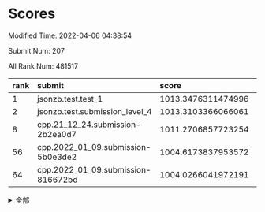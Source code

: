 # Scores

Modified Time: 2022-04-06 04:38:54

Submit Num: 207

All Rank Num: 481517

| rank |               submit               |       score        |       sigma        | pk_num |
| :--- | :--------------------------------- | :----------------- | :----------------- | :----- |
| 1    | jsonzb.test.test_1                 | 1013.3476311474996 | 0.8209680954527303 | 9303   |
| 2    | jsonzb.test.submission_level_4     | 1013.3103366066061 | 0.8324548530907754 | 9302   |
| 8    | cpp.21_12_24.submission-2b2ea0d7   | 1011.2706857723254 | 0.791423672964776  | 9306   |
| 56   | cpp.2022_01_09.submission-5b0e3de2 | 1004.6173837953572 | 0.7059321548314872 | 9301   |
| 64   | cpp.2022_01_09.submission-816672bd | 1004.0266041972191 | 0.7194701330812459 | 9300   |


<details>
<summary>全部</summary>

| rank |                 submit                 |       score        |       sigma        | pk_num |
| :--- | :------------------------------------- | :----------------- | :----------------- | :----- |
| 1    | jsonzb.test.test_1                     | 1013.3476311474996 | 0.8209680954527303 | 9303   |
| 2    | jsonzb.test.submission_level_4         | 1013.3103366066061 | 0.8324548530907754 | 9302   |
| 3    | gobigger.level_3.submission_level_3_41 | 1012.131382952175  | 0.7889754783011302 | 9303   |
| 4    | gobigger.level_3.submission_level_3_47 | 1011.6393311072467 | 0.7554535366924939 | 9305   |
| 5    | gobigger.level_3.submission_level_3_36 | 1011.5282618903061 | 0.7742649227058636 | 9304   |
| 6    | gobigger.level_3.submission_level_3_18 | 1011.3316981291509 | 0.8075898619623331 | 9304   |
| 7    | gobigger.level_3.submission_level_3_45 | 1011.2718151700108 | 0.7829209620975002 | 9305   |
| 8    | cpp.21_12_24.submission-2b2ea0d7       | 1011.2706857723254 | 0.791423672964776  | 9306   |
| 9    | gobigger.level_3.submission_level_3_5  | 1011.2016524527608 | 0.7699705544517156 | 9304   |
| 10   | gobigger.level_3.submission_level_3_20 | 1011.1494914719686 | 0.7959007963193477 | 9305   |
| 11   | gobigger.level_3.submission_level_3_35 | 1011.1407932196322 | 0.7877979568865708 | 9302   |
| 12   | gobigger.level_3.submission_level_3_21 | 1011.106432173984  | 0.7697981124456731 | 9303   |
| 13   | gobigger.level_3.submission_level_3_14 | 1011.0286119002749 | 0.7705499399456701 | 9305   |
| 14   | gobigger.level_3.submission_level_3_49 | 1010.9867817586755 | 0.7769139910997362 | 9303   |
| 15   | gobigger.level_3.submission_level_3_22 | 1010.8617988468162 | 0.7871086142880737 | 9303   |
| 16   | gobigger.level_3.submission_level_3_2  | 1010.8557427930001 | 0.7882664749950758 | 9303   |
| 17   | gobigger.level_3.submission_level_3_13 | 1010.8410782713535 | 0.7831392196689589 | 9305   |
| 18   | gobigger.level_3.submission_level_3_37 | 1010.6368659807971 | 0.7669926356072552 | 9305   |
| 19   | gobigger.level_3.submission_level_3_40 | 1010.5363689073839 | 0.7717972411954603 | 9304   |
| 20   | gobigger.level_3.submission_level_3_12 | 1010.395385479589  | 0.7642491001474342 | 9308   |
| 21   | gobigger.level_3.submission_level_3_16 | 1010.2668820145769 | 0.7598443399655062 | 9302   |
| 22   | gobigger.level_3.submission_level_3_39 | 1010.2562598655858 | 0.7639279954814514 | 9305   |
| 23   | gobigger.level_3.submission_level_3_42 | 1010.2353567118715 | 0.7544572760040984 | 9302   |
| 24   | gobigger.level_3.submission_level_3_1  | 1010.1998781127287 | 0.7439013455979372 | 9306   |
| 25   | gobigger.level_3.submission_level_3_28 | 1010.1846825873847 | 0.7591652460370609 | 9306   |
| 26   | gobigger.level_3.submission_level_3_25 | 1010.1797726695278 | 0.7662911238316545 | 9304   |
| 27   | gobigger.level_3.submission_level_3_17 | 1010.1446873029931 | 0.7576410729076731 | 9309   |
| 28   | gobigger.level_3.submission_level_3_48 | 1010.0553862536511 | 0.7575494814584632 | 9308   |
| 29   | gobigger.level_3.submission_level_3_43 | 1009.9250164367127 | 0.7461625357753132 | 9304   |
| 30   | gobigger.level_3.submission_level_3_19 | 1009.8966505213436 | 0.7564844939163587 | 9307   |
| 31   | gobigger.level_3.submission_level_3_46 | 1009.7674879294427 | 0.7450612878878724 | 9305   |
| 32   | gobigger.level_3.submission_level_3_11 | 1009.6790581280868 | 0.7430675510374906 | 9306   |
| 33   | gobigger.level_3.submission_level_3_44 | 1009.6752692800351 | 0.7604616412101595 | 9303   |
| 34   | gobigger.level_3.submission_level_3_3  | 1009.6436757024218 | 0.7632317474026905 | 9303   |
| 35   | gobigger.level_3.submission_level_3_27 | 1009.5921227145424 | 0.7521912207353308 | 9305   |
| 36   | gobigger.level_3.submission_level_3_31 | 1009.5722346256157 | 0.7505804951474158 | 9308   |
| 37   | gobigger.level_3.submission_level_3_10 | 1009.5403101101069 | 0.7375217846499516 | 9306   |
| 38   | gobigger.level_3.submission_level_3_9  | 1009.5375726623568 | 0.7428886968532113 | 9304   |
| 39   | gobigger.level_3.submission_level_3_32 | 1009.4945432270223 | 0.76175291071819   | 9304   |
| 40   | gobigger.level_3.submission_level_3_34 | 1009.4455577155932 | 0.7482376831042552 | 9303   |
| 41   | gobigger.level_3.submission_level_3_30 | 1009.3698930524555 | 0.7479016262714012 | 9298   |
| 42   | gobigger.level_3.submission_level_3_4  | 1009.3309317440385 | 0.756830238978648  | 9303   |
| 43   | gobigger.level_3.submission_level_3_26 | 1009.1579000171099 | 0.7591081067213338 | 9301   |
| 44   | gobigger.level_3.submission_level_3_24 | 1009.1015981702596 | 0.7637907738609643 | 9306   |
| 45   | gobigger.level_3.submission_level_3_23 | 1009.0915060023519 | 0.7585151835501086 | 9302   |
| 46   | gobigger.level_3.submission_level_3_7  | 1008.9883252973086 | 0.7441853896265963 | 9303   |
| 47   | gobigger.level_3.submission_level_3_29 | 1008.9483083472588 | 0.7632374438705657 | 9304   |
| 48   | gobigger.level_3.submission_level_3_38 | 1008.8076442503948 | 0.7563345980083674 | 9305   |
| 49   | gobigger.level_3.submission_level_3_0  | 1008.6615660445797 | 0.7381258769153928 | 9305   |
| 50   | gobigger.level_3.submission_level_3_8  | 1008.4312578058745 | 0.7514273409143138 | 9304   |
| 51   | gobigger.level_3.submission_level_3_15 | 1008.3926140192503 | 0.7238229148211536 | 9305   |
| 52   | gobigger.level_3.submission_level_3_6  | 1008.0074077478697 | 0.7668703492227609 | 9308   |
| 53   | gobigger.level_3.submission_level_3_33 | 1007.9988194703739 | 0.7398949950757541 | 9300   |
| 54   | gobigger.level_1.submission_level_1_2  | 1005.7056023991728 | 0.713078915331031  | 9301   |
| 55   | gobigger.level_1.submission_level_1_34 | 1004.9351510097555 | 0.7203215886740535 | 9305   |
| 56   | cpp.2022_01_09.submission-5b0e3de2     | 1004.6173837953572 | 0.7059321548314872 | 9301   |
| 57   | gobigger.level_1.submission_level_1_26 | 1004.610658433713  | 0.7134226903183806 | 9308   |
| 58   | gobigger.level_1.submission_level_1_35 | 1004.4866139317644 | 0.7244330965696478 | 9301   |
| 59   | gobigger.level_1.submission_level_1_45 | 1004.4558901626605 | 0.7141406289311212 | 9303   |
| 60   | gobigger.level_1.submission_level_1_43 | 1004.3579614688219 | 0.7144917658717254 | 9300   |
| 61   | gobigger.level_1.submission_level_1_19 | 1004.1526959342312 | 0.7164449716452844 | 9303   |
| 62   | gobigger.level_1.submission_level_1_39 | 1004.0707101742283 | 0.7072848858929703 | 9303   |
| 63   | gobigger.level_1.submission_level_1_49 | 1004.065804844732  | 0.7149639208213648 | 9305   |
| 64   | cpp.2022_01_09.submission-816672bd     | 1004.0266041972191 | 0.7194701330812459 | 9300   |
| 65   | gobigger.level_1.submission_level_1_20 | 1003.9876058555031 | 0.7223687928381173 | 9307   |
| 66   | gobigger.level_1.submission_level_1_38 | 1003.9384984120934 | 0.7204723215819948 | 9304   |
| 67   | gobigger.level_1.submission_level_1_42 | 1003.9257298468272 | 0.709881521113349  | 9307   |
| 68   | gobigger.level_1.submission_level_1_11 | 1003.860109913392  | 0.7165648381933191 | 9306   |
| 69   | gobigger.level_1.submission_level_1_10 | 1003.8101828488832 | 0.7030236658976159 | 9302   |
| 70   | gobigger.level_1.submission_level_1_13 | 1003.7954482184673 | 0.7249761458306826 | 9306   |
| 71   | gobigger.level_1.submission_level_1_48 | 1003.751572843045  | 0.7247884661403288 | 9307   |
| 72   | gobigger.level_1.submission_level_1_15 | 1003.74630171228   | 0.7132963879077376 | 9307   |
| 73   | gobigger.level_1.submission_level_1_31 | 1003.672006644038  | 0.7234089035126743 | 9304   |
| 74   | gobigger.level_1.submission_level_1_3  | 1003.6466687774657 | 0.7194275533246908 | 9305   |
| 75   | gobigger.level_1.submission_level_1_5  | 1003.6029401679325 | 0.7127690383624304 | 9307   |
| 76   | gobigger.level_1.submission_level_1_0  | 1003.5757612625151 | 0.7166574870044324 | 9307   |
| 77   | gobigger.level_1.submission_level_1_25 | 1003.4153730513682 | 0.7107083705446341 | 9304   |
| 78   | gobigger.level_1.submission_level_1_37 | 1003.4040015816786 | 0.7180957389176232 | 9309   |
| 79   | gobigger.level_1.submission_level_1_33 | 1003.314272647728  | 0.6994308777781957 | 9302   |
| 80   | gobigger.level_1.submission_level_1_30 | 1003.2708113704201 | 0.7177447543229057 | 9304   |
| 81   | gobigger.level_1.submission_level_1_29 | 1003.2421470985142 | 0.7173528176427514 | 9297   |
| 82   | gobigger.level_1.submission_level_1_16 | 1003.212382216689  | 0.7147362237423288 | 9308   |
| 83   | gobigger.level_1.submission_level_1_17 | 1003.1513879923602 | 0.7068230762028143 | 9308   |
| 84   | gobigger.level_1.submission_level_1_6  | 1003.1001244005114 | 0.7161438286645165 | 9306   |
| 85   | gobigger.level_1.submission_level_1_36 | 1003.0995410522021 | 0.7084968709216614 | 9303   |
| 86   | gobigger.level_1.submission_level_1_14 | 1003.0733995539437 | 0.7097480868771652 | 9301   |
| 87   | gobigger.level_1.submission_level_1_1  | 1003.0141035591997 | 0.7239386377974973 | 9305   |
| 88   | gobigger.level_1.submission_level_1_12 | 1002.9605351289912 | 0.7135091753848679 | 9310   |
| 89   | gobigger.level_1.submission_level_1_24 | 1002.947503473351  | 0.7057957457920482 | 9304   |
| 90   | gobigger.level_1.submission_level_1_47 | 1002.9343317645316 | 0.7115507141906485 | 9298   |
| 91   | gobigger.level_1.submission_level_1_27 | 1002.9259267906801 | 0.720838487905479  | 9308   |
| 92   | gobigger.level_1.submission_level_1_46 | 1002.7927057191016 | 0.7126817112204689 | 9309   |
| 93   | gobigger.level_1.submission_level_1_7  | 1002.787588306776  | 0.6990026719063275 | 9303   |
| 94   | gobigger.level_1.submission_level_1_18 | 1002.6415750059807 | 0.7236655682267186 | 9309   |
| 95   | gobigger.level_1.submission_level_1_4  | 1002.618738446586  | 0.7168551609356435 | 9305   |
| 96   | gobigger.level_1.submission_level_1_41 | 1002.5817241384781 | 0.7078396589867508 | 9301   |
| 97   | gobigger.level_1.submission_level_1_23 | 1002.5539636190512 | 0.715024275661649  | 9308   |
| 98   | gobigger.level_1.submission_level_1_8  | 1002.4312615735619 | 0.7227013515780744 | 9309   |
| 99   | gobigger.level_1.submission_level_1_40 | 1002.3737683990298 | 0.7101433874112085 | 9303   |
| 100  | gobigger.level_1.submission_level_1_28 | 1002.3472387373886 | 0.7066755965716828 | 9305   |
| 101  | gobigger.level_1.submission_level_1_21 | 1002.3073581127334 | 0.7131395179592035 | 9311   |
| 102  | gobigger.level_1.submission_level_1_44 | 1002.0734245089275 | 0.7099592494919343 | 9305   |
| 103  | gobigger.level_1.submission_level_1_9  | 1001.5658667651019 | 0.715935626094768  | 9304   |
| 104  | gobigger.level_1.submission_level_1_22 | 1001.4295497580525 | 0.713620692491426  | 9305   |
| 105  | gobigger.level_1.submission_level_1_32 | 1001.4051101700683 | 0.7146329549509337 | 9310   |
| 106  | gobigger.random.submission_random_13   | 997.5553236716759  | 0.7059130585600589 | 9303   |
| 107  | gobigger.random.submission_random_41   | 996.9047295664192  | 0.7211935973725918 | 9304   |
| 108  | gobigger.random.submission_random_48   | 996.8116889671085  | 0.7076897525399619 | 9305   |
| 109  | gobigger.random.submission_random_0    | 996.7660372271903  | 0.7061727014491701 | 9306   |
| 110  | gobigger.random.submission_random_22   | 996.7649888458095  | 0.7032313234502248 | 9308   |
| 111  | gobigger.random.submission_random_7    | 996.7106074373627  | 0.710602388024685  | 9302   |
| 112  | gobigger.random.submission_random_6    | 996.7018408926988  | 0.7244874047771908 | 9304   |
| 113  | gobigger.random.submission_random_39   | 996.7008291925848  | 0.7057999088542266 | 9302   |
| 114  | gobigger.random.submission_random_20   | 996.5862992358583  | 0.6957269183304835 | 9307   |
| 115  | gobigger.random.submission_random_31   | 996.57164489       | 0.7054724926967897 | 9304   |
| 116  | gobigger.random.submission_random_26   | 996.443405557478   | 0.6976501795528898 | 9299   |
| 117  | gobigger.random.submission_random_12   | 996.4412298023542  | 0.7137576436359484 | 9303   |
| 118  | gobigger.random.submission_random_10   | 996.4000920526323  | 0.706131764107074  | 9303   |
| 119  | gobigger.random.submission_random_11   | 996.3470501533043  | 0.7157401833001711 | 9307   |
| 120  | gobigger.random.submission_random_14   | 996.3367354703182  | 0.7150661426476105 | 9309   |
| 121  | gobigger.random.submission_random_16   | 996.3034542974791  | 0.7191095543765323 | 9306   |
| 122  | gobigger.random.submission_random_32   | 996.2662890502255  | 0.7029532530926729 | 9307   |
| 123  | gobigger.random.submission_random_40   | 996.2522133851185  | 0.7142444593507133 | 9305   |
| 124  | gobigger.random.submission_random_36   | 996.2191367892908  | 0.7257832164107324 | 9302   |
| 125  | gobigger.random.submission_random_37   | 996.2147151575776  | 0.6915272616762442 | 9303   |
| 126  | gobigger.random.submission_random_1    | 996.2138384746569  | 0.7095632231391841 | 9309   |
| 127  | gobigger.random.submission_random_38   | 996.188251556036   | 0.7218241447798371 | 9302   |
| 128  | gobigger.random.submission_random_23   | 996.0356595651733  | 0.6989935668153437 | 9301   |
| 129  | gobigger.random.submission_random_8    | 995.9895040150068  | 0.6990235309116846 | 9308   |
| 130  | gobigger.random.submission_random_25   | 995.978963537242   | 0.7037102374433462 | 9304   |
| 131  | gobigger.random.submission_random_5    | 995.9593660661862  | 0.7059703020760734 | 9303   |
| 132  | gobigger.random.submission_random_34   | 995.9380911374953  | 0.7105163465955963 | 9312   |
| 133  | gobigger.random.submission_random_9    | 995.9231497898506  | 0.7094194789246607 | 9303   |
| 134  | gobigger.random.submission_random_42   | 995.879726567289   | 0.708985900692806  | 9305   |
| 135  | gobigger.random.submission_random_44   | 995.8660239230978  | 0.7038460066099258 | 9306   |
| 136  | gobigger.random.submission_random_17   | 995.8448224249521  | 0.7157189916594419 | 9301   |
| 137  | gobigger.random.submission_random_43   | 995.8415585236498  | 0.7119729874202925 | 9308   |
| 138  | gobigger.random.submission_random_35   | 995.8158703832635  | 0.7161143853162819 | 9310   |
| 139  | gobigger.random.submission_random_45   | 995.7608789045951  | 0.7096847492392953 | 9306   |
| 140  | gobigger.random.submission_random_3    | 995.6938574027077  | 0.7062311046693656 | 9302   |
| 141  | gobigger.random.submission_random_49   | 995.6903803314509  | 0.7142561149634867 | 9303   |
| 142  | gobigger.random.submission_random_28   | 995.6688825180568  | 0.7050557413368207 | 9308   |
| 143  | gobigger.random.submission_random_2    | 995.6278785066856  | 0.7046940607575258 | 9309   |
| 144  | gobigger.random.submission_random_18   | 995.5927581413519  | 0.7064149471217146 | 9307   |
| 145  | gobigger.random.submission_random_27   | 995.5671610920285  | 0.6990787326613865 | 9299   |
| 146  | gobigger.random.submission_random_30   | 995.5256221938367  | 0.7092799956712073 | 9307   |
| 147  | gobigger.random.submission_random_46   | 995.4322808491817  | 0.7231566428902343 | 9305   |
| 148  | gobigger.random.submission_random_21   | 995.3777492389498  | 0.6963683028462633 | 9301   |
| 149  | gobigger.random.submission_random_19   | 995.3549742206148  | 0.7052206556827441 | 9307   |
| 150  | gobigger.random.submission_random_33   | 995.1449953156884  | 0.7186953439876038 | 9299   |
| 151  | gobigger.random.submission_random_15   | 995.130486340925   | 0.7319061279691369 | 9306   |
| 152  | gobigger.random.submission_random_24   | 995.0319155547588  | 0.7292762239041671 | 9305   |
| 153  | gobigger.random.submission_random_47   | 994.9052713609304  | 0.7190526173482225 | 9301   |
| 154  | gobigger.random.submission_random_4    | 994.7378584788086  | 0.7236835502077953 | 9307   |
| 155  | gobigger.level_2.submission_level_2_38 | 994.7131531401951  | 0.723507493601869  | 9307   |
| 156  | gobigger.level_2.submission_level_2_16 | 994.4434182712364  | 0.7316720297713283 | 9305   |
| 157  | gobigger.random.submission_random_29   | 993.7571089311111  | 0.7308182417336231 | 9303   |
| 158  | gobigger.level_2.submission_level_2_18 | 993.4845069015198  | 0.7147702992809457 | 9306   |
| 159  | gobigger.level_2.submission_level_2_39 | 993.369791149983   | 0.7355024070836204 | 9303   |
| 160  | gobigger.level_2.submission_level_2_32 | 993.3282939651142  | 0.7334672466703821 | 9307   |
| 161  | gobigger.level_2.submission_level_2_29 | 993.3208934463155  | 0.7375883934736734 | 9304   |
| 162  | gobigger.level_2.submission_level_2_6  | 993.1742060479002  | 0.7304268361655557 | 9305   |
| 163  | gobigger.level_2.submission_level_2_47 | 993.1673649761685  | 0.7289099320723397 | 9306   |
| 164  | gobigger.level_2.submission_level_2_14 | 993.1004670916662  | 0.7476712232845314 | 9306   |
| 165  | gobigger.level_2.submission_level_2_40 | 992.9038336764481  | 0.7315816548135631 | 9305   |
| 166  | gobigger.level_2.submission_level_2_34 | 992.8493845833567  | 0.729655316210705  | 9302   |
| 167  | gobigger.level_2.submission_level_2_33 | 992.8376846313736  | 0.7588268762530417 | 9303   |
| 168  | gobigger.level_2.submission_level_2_5  | 992.8043311365791  | 0.7435670043795655 | 9301   |
| 169  | gobigger.level_2.submission_level_2_30 | 992.6538407764755  | 0.754579437343867  | 9303   |
| 170  | gobigger.level_2.submission_level_2_7  | 992.6474591023876  | 0.7565425945848886 | 9300   |
| 171  | gobigger.level_2.submission_level_2_25 | 992.6272229037003  | 0.7649411563958901 | 9306   |
| 172  | gobigger.level_2.submission_level_2_43 | 992.620098553995   | 0.7435780001740185 | 9307   |
| 173  | gobigger.level_2.submission_level_2_23 | 992.5446850092179  | 0.7470717060015754 | 9302   |
| 174  | gobigger.level_2.submission_level_2_11 | 992.4302369767526  | 0.7267817276494827 | 9304   |
| 175  | gobigger.level_2.submission_level_2_31 | 992.3989544520111  | 0.7388001109039648 | 9305   |
| 176  | gobigger.level_2.submission_level_2_36 | 992.3256492706598  | 0.7604430235338566 | 9306   |
| 177  | gobigger.level_2.submission_level_2_17 | 992.3149682666801  | 0.7339765040374225 | 9308   |
| 178  | gobigger.level_2.submission_level_2_46 | 992.3074524031932  | 0.722247012609382  | 9308   |
| 179  | gobigger.level_2.submission_level_2_48 | 992.2790021985841  | 0.7553720328682173 | 9309   |
| 180  | gobigger.level_2.submission_level_2_13 | 992.2764377244958  | 0.7677937328593114 | 9302   |
| 181  | gobigger.level_2.submission_level_2_27 | 992.1929735043216  | 0.7435283006801948 | 9302   |
| 182  | gobigger.level_2.submission_level_2_10 | 992.103625816236   | 0.7358569087837745 | 9305   |
| 183  | gobigger.level_2.submission_level_2_21 | 992.0878680107977  | 0.7516857836080636 | 9310   |
| 184  | gobigger.level_2.submission_level_2_45 | 992.0546178669127  | 0.7678679048590039 | 9299   |
| 185  | gobigger.level_2.submission_level_2_35 | 992.0273672383606  | 0.7596760132218607 | 9308   |
| 186  | gobigger.level_2.submission_level_2_19 | 991.9911505708386  | 0.753174650773067  | 9306   |
| 187  | gobigger.level_2.submission_level_2_0  | 991.8770611528622  | 0.7451489302934998 | 9306   |
| 188  | gobigger.level_2.submission_level_2_49 | 991.7062371526587  | 0.7450416465650926 | 9307   |
| 189  | gobigger.level_2.submission_level_2_3  | 991.6559037308924  | 0.7679660614800997 | 9303   |
| 190  | gobigger.level_2.submission_level_2_37 | 991.6440367207917  | 0.7512441048168679 | 9302   |
| 191  | gobigger.level_2.submission_level_2_4  | 991.625972538409   | 0.745006803411124  | 9307   |
| 192  | gobigger.level_2.submission_level_2_22 | 991.595764923195   | 0.7536304590101403 | 9310   |
| 193  | gobigger.level_2.submission_level_2_15 | 991.5576971089207  | 0.7565333453255253 | 9306   |
| 194  | gobigger.level_2.submission_level_2_28 | 991.5458338236651  | 0.7442612772895616 | 9304   |
| 195  | gobigger.level_2.submission_level_2_42 | 991.5287115087272  | 0.7430507545023991 | 9302   |
| 196  | gobigger.level_2.submission_level_2_12 | 991.5010004483973  | 0.7456688694236003 | 9308   |
| 197  | gobigger.level_2.submission_level_2_44 | 991.4593494603025  | 0.7639841980591291 | 9302   |
| 198  | gobigger.level_2.submission_level_2_41 | 991.3359525074053  | 0.7456757108639365 | 9306   |
| 199  | gobigger.level_2.submission_level_2_26 | 991.2732343259052  | 0.7581394346132534 | 9304   |
| 200  | gobigger.level_2.submission_level_2_24 | 991.129842431062   | 0.7491929494343419 | 9301   |
| 201  | gobigger.level_2.submission_level_2_20 | 991.0014480788951  | 0.7573823157208961 | 9307   |
| 202  | gobigger.level_2.submission_level_2_8  | 990.9174987023895  | 0.7613548930918707 | 9307   |
| 203  | gobigger.level_2.submission_level_2_1  | 990.8936929233314  | 0.773900417791758  | 9304   |
| 204  | gobigger.level_2.submission_level_2_9  | 990.7821678880397  | 0.7330455011275732 | 9305   |
| 205  | gobigger.level_2.submission_level_2_2  | 990.614335124417   | 0.7777814882548173 | 9307   |
| 206  | gobigger.none.submission_none_0        | 978.5398452168263  | 1.2937202951798288 | 9302   |
| 207  | gobigger.none.submission_none_1        | 975.576239504159   | 1.4769382295717766 | 9306   |

</details>